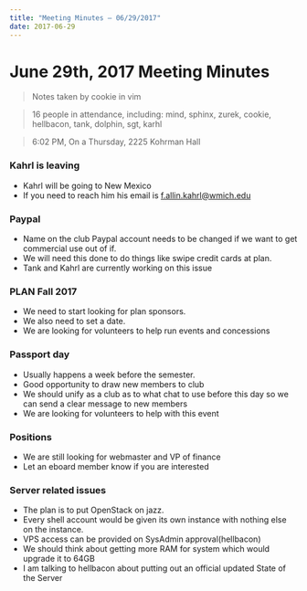 ```yaml
---
title: "Meeting Minutes – 06/29/2017"
date: 2017-06-29
---
```

# June 29th, 2017 Meeting Minutes
> Notes taken by cookie in vim

> 16 people in attendance, including: mind, sphinx, zurek, cookie, hellbacon, tank, dolphin, sgt, karhl

> 6:02 PM, On a Thursday, 2225 Kohrman Hall

### Kahrl is leaving
- Kahrl will be going to New Mexico
- If you need to reach him his email is f.allin.kahrl@wmich.edu

### Paypal
- Name on the club Paypal account needs to be changed if we want to get commercial use out of if.
- We will need this done to do things like swipe credit cards at plan.
- Tank and Kahrl are currently working on this issue

### PLAN Fall 2017
- We need to start looking for plan sponsors.
- We also need to set a date.
- We are looking for volunteers to help run events and concessions

### Passport day
- Usually happens a week before the semester.
- Good opportunity to draw new members to club
- We should unify as a club as to what chat to use before this day so we can send a clear message to new members
- We are looking for volunteers to help with this event

### Positions
- We are still looking for webmaster and VP of finance
- Let an eboard member know if you are interested

### Server related issues
- The plan is to put OpenStack on jazz.
- Every shell account would be given its own instance with nothing else on the instance.
- VPS access can be provided on SysAdmin approval(hellbacon)
- We should think about getting more RAM for system which would upgrade it to 64GB
- I am talking to hellbacon about putting out an official updated State of the Server
